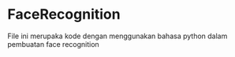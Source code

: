 # FaceRecognition
File ini merupaka kode dengan menggunakan bahasa python dalam pembuatan face recognition
